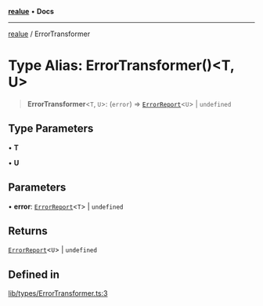 [**realue**](../README.md) • **Docs**

***

[realue](../README.md) / ErrorTransformer

# Type Alias: ErrorTransformer()\<T, U\>

> **ErrorTransformer**\<`T`, `U`\>: (`error`) => [`ErrorReport`](ErrorReport.md)\<`U`\> \| `undefined`

## Type Parameters

• **T**

• **U**

## Parameters

• **error**: [`ErrorReport`](ErrorReport.md)\<`T`\> \| `undefined`

## Returns

[`ErrorReport`](ErrorReport.md)\<`U`\> \| `undefined`

## Defined in

[lib/types/ErrorTransformer.ts:3](https://github.com/nevoland/realue/blob/3ee19205f96a631a4bd1adc96c572cca62bfa0d1/lib/types/ErrorTransformer.ts#L3)
